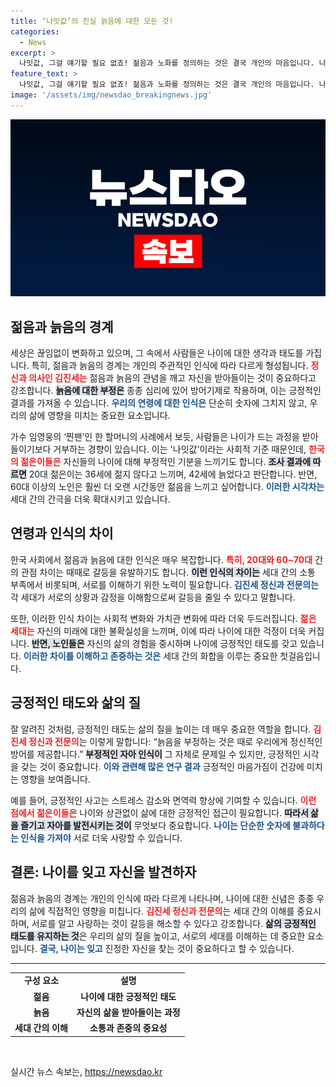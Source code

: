 ```yaml
---
title: ‘나잇값’의 진실 늙음에 대한 모든 것!
categories:
  - News
excerpt: >
  나잇값, 그걸 얘기할 필요 없죠! 젊음과 노화를 정의하는 것은 결국 개인의 마음입니다. 나이를 잊고, 서로를 이해하며 사랑하자는 메시지를 전하는 김진세 정신과 전문의의 소중한 통찰을 확인해보세요!
feature_text: >
  나잇값, 그걸 얘기할 필요 없죠! 젊음과 노화를 정의하는 것은 결국 개인의 마음입니다. 나이를 잊고, 서로를 이해하며 사랑하자는 메시지를 전하는 김진세 정신과 전문의의 소중한 통찰을 확인해보세요!
image: '/assets/img/newsdao_breakingnews.jpg'
---
```


<p><img src="/assets/img/newsdao_breakingnews.jpg" alt="ranknews 속보" /></p>

<h2 data-ke-size="size26">젊음과 늙음의 경계</h2>

<p data-ke-size="size16">세상은 끊임없이 변화하고 있으며, 그 속에서 사람들은 나이에 대한 생각과 태도를 가집니다. 특히, 젊음과 늙음의 경계는 개인의 주관적인 인식에 따라 다르게 형성됩니다. <b><span style="color: #ee2323;">정신과 의사인 김진세는</span></b> 젊음과 늙음의 관념을 깨고 자신을 받아들이는 것이 중요하다고 강조합니다. <b><span style="background-color: #21538527;">늙음에 대한 부정은</span></b> 종종 심리에 있어 방어기제로 작용하며, 이는 긍정적인 결과를 가져올 수 있습니다. <b><span style="color: #1a5490;">우리의 연령에 대한 인식은</span></b> 단순히 숫자에 그치지 않고, 우리의 삶에 영향을 미치는 중요한 요소입니다.</p>

<p data-ke-size="size16">가수 임영웅의 ‘찐팬’인 한 할머니의 사례에서 보듯, 사람들은 나이가 드는 과정을 받아들이기보다 거부하는 경향이 있습니다. 이는 '나잇값'이라는 사회적 기준 때문인데, <b><span style="color: #ee2323;">한국의 젊은이들은</span></b> 자신들의 나이에 대해 부정적인 기분을 느끼기도 합니다. <b><span style="background-color: #21538527;">조사 결과에 따르면</span></b> 20대 젊은이는 36세에 젊지 않다고 느끼며, 42세에 늙었다고 판단합니다. 반면, 60대 이상의 노인은 훨씬 더 오랜 시간동안 젊음을 느끼고 싶어합니다. <b><span style="color: #1a5490;">이러한 시각차는</span></b> 세대 간의 간극을 더욱 확대시키고 있습니다.</p>

<h2 data-ke-size="size26">연령과 인식의 차이</h2>

<p data-ke-size="size16">한국 사회에서 젊음과 늙음에 대한 인식은 매우 복잡합니다. <b><span style="color: #ee2323;">특히, 20대와 60~70대</span></b> 간의 관점 차이는 때때로 갈등을 유발하기도 합니다. <b><span style="background-color: #21538527;">이런 인식의 차이는</span></b> 세대 간의 소통 부족에서 비롯되며, 서로를 이해하기 위한 노력이 필요합니다. <b><span style="color: #1a5490;">김진세 정신과 전문의는</span></b> 각 세대가 서로의 상황과 감정을 이해함으로써 갈등을 줄일 수 있다고 말합니다.</p>

<p data-ke-size="size16">또한, 이러한 인식 차이는 사회적 변화와 가치관 변화에 따라 더욱 두드러집니다. <b><span style="color: #ee2323;">젊은 세대는</span></b> 자신의 미래에 대한 불확실성을 느끼며, 이에 따라 나이에 대한 걱정이 더욱 커집니다. <b><span style="background-color: #21538527;">반면, 노인들은</span></b> 자신의 삶의 경험을 중시하며 나이에 긍정적인 태도를 갖고 있습니다. <b><span style="color: #1a5490;">이러한 차이를 이해하고 존중하는 것은</span></b> 세대 간의 화합을 이루는 중요한 첫걸음입니다.</p>

<h2 data-ke-size="size26">긍정적인 태도와 삶의 질</h2>

<p data-ke-size="size16">잘 알려진 것처럼, 긍정적인 태도는 삶의 질을 높이는 데 매우 중요한 역할을 합니다. <b><span style="color: #ee2323;">김진세 정신과 전문의</span></b>는 이렇게 말합니다: “늙음을 부정하는 것은 때로 우리에게 정신적인 방어를 제공합니다.” <b><span style="background-color: #21538527;">부정적인 자아 인식이</span></b> 그 자체로 문제일 수 있지만, 긍정적인 시각을 갖는 것이 중요합니다. <b><span style="color: #1a5490;">이와 관련해 많은 연구 결과</span></b> 긍정적인 마음가짐이 건강에 미치는 영향을 보여줍니다.</p>

<p data-ke-size="size16">예를 들어, 긍정적인 사고는 스트레스 감소와 면역력 향상에 기여할 수 있습니다. <b><span style="color: #ee2323;">이런 점에서 젊은이들은</span></b> 나이와 상관없이 삶에 대한 긍정적인 접근이 필요합니다. <b><span style="background-color: #21538527;">따라서 삶을 즐기고 자아를 발전시키는 것이</span></b> 무엇보다 중요합니다. <b><span style="color: #1a5490;">나이는 단순한 숫자에 불과하다는 인식을 가져야</span></b> 서로 더욱 사랑할 수 있습니다.</p>

<h2 data-ke-size="size26">결론: 나이를 잊고 자신을 발견하자</h2>

<p data-ke-size="size16">젊음과 늙음의 경계는 개인의 인식에 따라 다르게 나타나며, 나이에 대한 신념은 종종 우리의 삶에 직접적인 영향을 미칩니다. <b><span style="color: #ee2323;">김진세 정신과 전문의</span></b>는 세대 간의 이해를 중요시하며, 서로를 알고 사랑하는 것이 갈등을 해소할 수 있다고 강조합니다. <b><span style="background-color: #21538527;">삶의 긍정적인 태도를 유지하는 것</span></b>은 우리의 삶의 질을 높이고, 서로의 세대를 이해하는 데 중요한 요소입니다. <b><span style="color: #1a5490;">결국, 나이는 잊고</span></b> 진정한 자신을 찾는 것이 중요하다고 할 수 있습니다.</p>

<hr>

<table style="width: 100%;">
<tr>
<td style="text-align: center; height: 17px;"><b>구성 요소</b></td>
<td style="text-align: center; height: 17px;"><b>설명</b></td>
</tr>
<tr>
<td style="text-align: center; height: 17px;"><b>젊음</b></td>
<td style="text-align: center; height: 17px;"><b>나이에 대한 긍정적인 태도</b></td>
</tr>
<tr>
<td style="text-align: center; height: 17px;"><b>늙음</b></td>
<td style="text-align: center; height: 17px;"><b>자신의 삶을 받아들이는 과정</b></td>
</tr>
<tr>
<td style="text-align: center; height: 17px;"><b>세대 간의 이해</b></td>
<td style="text-align: center; height: 17px;"><b>소통과 존중의 중요성</b></td>
</tr>
</table>

<p data-ke-size="size16">&nbsp;</p>
실시간 뉴스 속보는, <a href="https://newsdao.kr" rel="dofollow">https://newsdao.kr</a>


